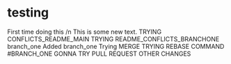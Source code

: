 # testing
First time doing this /n
This is some new text.
TRYING CONFLICTS_README_MAIN
TRYING README_CONFLICTS_BRANCHONE
branch_one
Added branch_one
Trying MERGE
TRYING REBASE COMMAND #BRANCH_ONE
GONNA TRY PULL REQUEST
OTHER CHANGES
